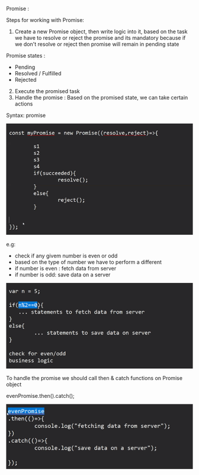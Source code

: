 Promise :

Steps for working with Promise:

1. Create a new Promise object, then write logic into it, based on the task we have to resolve or reject the promise and its mandatory because if we don't resolve or reject then promise will remain in pending state

Promise states : 

- Pending
- Resolved / Fulfilled 
- Rejected


2. Execute the promised task
3. Handle the promise : Based on the promised state, we can take certain actions


Syntax: promise

![alt text](image.png)

e.g:
- check if any givem number is even or odd
- based on the type of number we have to perform a different 
- if number is even :  fetch data from server
- if number is odd: save data on a server

![alt text](image-1.png)

To handle the promise we should call then & catch functions on Promise object

evenPromise.then().catch();

![alt text](image-2.png)

